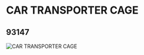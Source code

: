 # CAR TRANSPORTER CAGE
## 93147
![CAR TRANSPORTER CAGE](https://lc-www-live-s.legocdn.com/media/bricks/5/2/4600038.jpg)